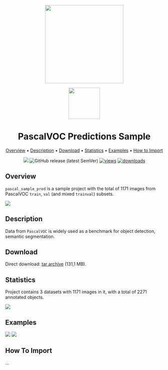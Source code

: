 <div align="center" markdown> 

<img src="https://i.imgur.com/UdBujFN.png" width="250"/> <br>

<img src="https://i.imgur.com/46jWAnc.jpg" width="100"/> 

# PascalVOC Predictions Sample  

<p align="center">

  <a href="#overview">Overview</a> •
  <a href="#description">Description</a> •
  <a href="#download">Download</a> •
  <a href="#statistics">Statistics</a> •
  <a href="#examples">Examples</a> •
  <a href="#how-to-import">How to Import</a> 
</p>

[![](https://img.shields.io/badge/slack-chat-green.svg?logo=slack)](https://supervise.ly/slack) 
![GitHub release (latest SemVer)](https://img.shields.io/github/v/release/supervisely-ecosystem/lemons-annotated)
[![views](https://app.supervise.ly/public/api/v3/ecosystem.counters?repo=supervisely-ecosystem/lemons-annotated&counter=views&label=views)](https://supervise.ly)
[![downloads](https://app.supervise.ly/public/api/v3/ecosystem.counters?repo=supervisely-ecosystem/lemons-annotated&counter=downloads&label=downloads)](https://supervise.ly)
</div>



## Overview 

 `pascal_sample_pred` is a sample project with the total of 1171 images from PascalVOC `train`, `val` (and mixed `trainval`) subsets. 

![](https://i.imgur.com/94p4Ysf.jpg)

## Description 

Data from `PascalVOC` is widely used as a benchmark for object detection, semantic segmentation.

## Download

Direct download: [tar archive](https://cloud.enterprise.deepsystems.io/s/geOhYVf3Tfty8Hq/download) (131,1 MB).

## Statistics

Project contains 3 datasets with 1171 images in it, with a total of 2271 annotated objects. 

![](https://i.imgur.com/AI7ECrG.png)

## Examples

![](https://i.imgur.com/wd243ip.png) ![](https://i.imgur.com/ldSWlUG.png) 

## How To Import

...
